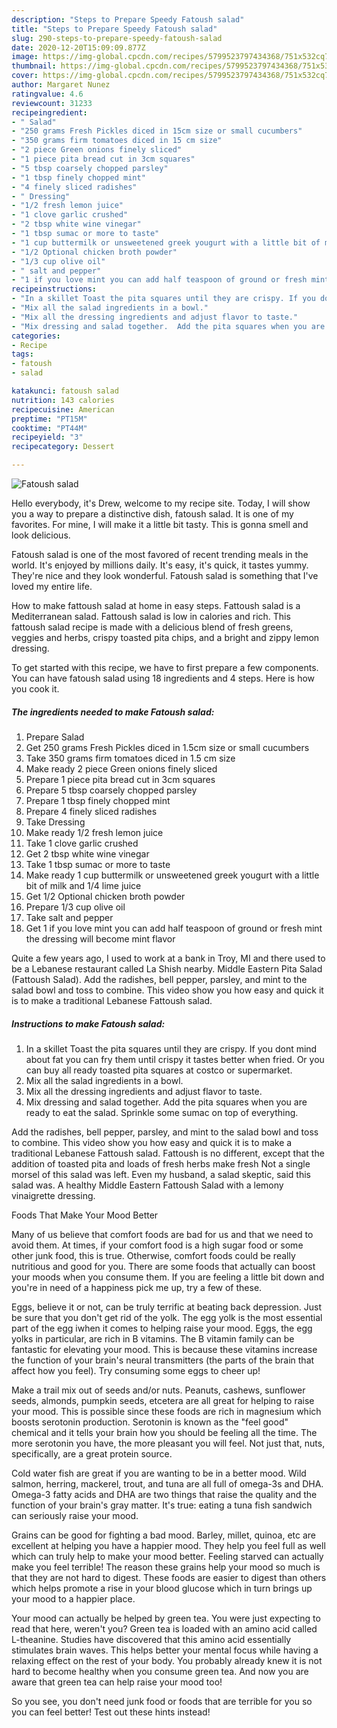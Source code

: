 ```yaml
---
description: "Steps to Prepare Speedy Fatoush salad"
title: "Steps to Prepare Speedy Fatoush salad"
slug: 290-steps-to-prepare-speedy-fatoush-salad
date: 2020-12-20T15:09:09.877Z
image: https://img-global.cpcdn.com/recipes/5799523797434368/751x532cq70/fatoush-salad-recipe-main-photo.jpg
thumbnail: https://img-global.cpcdn.com/recipes/5799523797434368/751x532cq70/fatoush-salad-recipe-main-photo.jpg
cover: https://img-global.cpcdn.com/recipes/5799523797434368/751x532cq70/fatoush-salad-recipe-main-photo.jpg
author: Margaret Nunez
ratingvalue: 4.6
reviewcount: 31233
recipeingredient:
- " Salad"
- "250 grams Fresh Pickles diced in 15cm size or small cucumbers"
- "350 grams firm tomatoes diced in 15 cm size"
- "2 piece Green onions finely sliced"
- "1 piece pita bread cut in 3cm squares"
- "5 tbsp coarsely chopped parsley"
- "1 tbsp finely chopped mint"
- "4 finely sliced radishes"
- " Dressing"
- "1/2 fresh lemon juice"
- "1 clove garlic crushed"
- "2 tbsp white wine vinegar"
- "1 tbsp sumac or more to taste"
- "1 cup buttermilk or unsweetened greek yougurt with a little bit of milk and 14 lime juice"
- "1/2 Optional chicken broth powder"
- "1/3 cup olive oil"
- " salt and pepper"
- "1 if you love mint you can add half teaspoon of ground or fresh mint the dressing will become mint flavor"
recipeinstructions:
- "In a skillet Toast the pita squares until they are crispy. If you dont mind about fat you can fry them until crispy it tastes better when fried.  Or you can buy all ready toasted pita squares at costco or supermarket."
- "Mix all the salad ingredients in a bowl."
- "Mix all the dressing ingredients and adjust flavor to taste."
- "Mix dressing and salad together.  Add the pita squares when you are ready to eat the salad. Sprinkle some sumac on top of everything."
categories:
- Recipe
tags:
- fatoush
- salad

katakunci: fatoush salad 
nutrition: 143 calories
recipecuisine: American
preptime: "PT15M"
cooktime: "PT44M"
recipeyield: "3"
recipecategory: Dessert

---
```



![Fatoush salad](https://img-global.cpcdn.com/recipes/5799523797434368/751x532cq70/fatoush-salad-recipe-main-photo.jpg)

Hello everybody, it's Drew, welcome to my recipe site. Today, I will show you a way to prepare a distinctive dish, fatoush salad. It is one of my favorites. For mine, I will make it a little bit tasty. This is gonna smell and look delicious.

Fatoush salad is one of the most favored of recent trending meals in the world. It's enjoyed by millions daily. It's easy, it's quick, it tastes yummy. They're nice and they look wonderful. Fatoush salad is something that I've loved my entire life.

How to make fattoush salad at home in easy steps. Fattoush salad is a Mediterranean salad. Fattoush salad is low in calories and rich. This fattoush salad recipe is made with a delicious blend of fresh greens, veggies and herbs, crispy toasted pita chips, and a bright and zippy lemon dressing.


To get started with this recipe, we have to first prepare a few components. You can have fatoush salad using 18 ingredients and 4 steps. Here is how you cook it.

<!--inarticleads1-->

##### The ingredients needed to make Fatoush salad:

1. Prepare  Salad
1. Get 250 grams Fresh Pickles diced in 1.5cm size or small cucumbers
1. Take 350 grams firm tomatoes diced in 1.5 cm size
1. Make ready 2 piece Green onions finely sliced
1. Prepare 1 piece pita bread cut in 3cm squares
1. Prepare 5 tbsp coarsely chopped parsley
1. Prepare 1 tbsp finely chopped mint
1. Prepare 4 finely sliced radishes
1. Take  Dressing
1. Make ready 1/2 fresh lemon juice
1. Take 1 clove garlic crushed
1. Get 2 tbsp white wine vinegar
1. Take 1 tbsp sumac or more to taste
1. Make ready 1 cup buttermilk or unsweetened greek yougurt with a little bit of milk and 1/4 lime juice
1. Get 1/2 Optional chicken broth powder
1. Prepare 1/3 cup olive oil
1. Take  salt and pepper
1. Get 1 if you love mint you can add half teaspoon of ground or fresh mint the dressing will become mint flavor


Quite a few years ago, I used to work at a bank in Troy, MI and there used to be a Lebanese restaurant called La Shish nearby. Middle Eastern Pita Salad (Fattoush Salad). Add the radishes, bell pepper, parsley, and mint to the salad bowl and toss to combine. This video show you how easy and quick it is to make a traditional Lebanese Fattoush salad. 

<!--inarticleads2-->

##### Instructions to make Fatoush salad:

1. In a skillet Toast the pita squares until they are crispy. If you dont mind about fat you can fry them until crispy it tastes better when fried.  Or you can buy all ready toasted pita squares at costco or supermarket.
1. Mix all the salad ingredients in a bowl.
1. Mix all the dressing ingredients and adjust flavor to taste.
1. Mix dressing and salad together.  Add the pita squares when you are ready to eat the salad. Sprinkle some sumac on top of everything.


Add the radishes, bell pepper, parsley, and mint to the salad bowl and toss to combine. This video show you how easy and quick it is to make a traditional Lebanese Fattoush salad. Fattoush is no different, except that the addition of toasted pita and loads of fresh herbs make fresh Not a single morsel of this salad was left. Even my husband, a salad skeptic, said this salad was. A healthy Middle Eastern Fattoush Salad with a lemony vinaigrette dressing. 

Foods That Make Your Mood Better


Many of us believe that comfort foods are bad for us and that we need to avoid them. At times, if your comfort food is a high sugar food or some other junk food, this is true. Otherwise, comfort foods could be really nutritious and good for you. There are some foods that actually can boost your moods when you consume them. If you are feeling a little bit down and you're in need of a happiness pick me up, try a few of these.

Eggs, believe it or not, can be truly terrific at beating back depression. Just be sure that you don't get rid of the yolk. The egg yolk is the most essential part of the egg iwhen it comes to helping raise your mood. Eggs, the egg yolks in particular, are rich in B vitamins. The B vitamin family can be fantastic for elevating your mood. This is because these vitamins increase the function of your brain's neural transmitters (the parts of the brain that affect how you feel). Try consuming some eggs to cheer up!

Make a trail mix out of seeds and/or nuts. Peanuts, cashews, sunflower seeds, almonds, pumpkin seeds, etcetera are all great for helping to raise your mood. This is possible since these foods are rich in magnesium which boosts serotonin production. Serotonin is known as the "feel good" chemical and it tells your brain how you should be feeling all the time. The more serotonin you have, the more pleasant you will feel. Not just that, nuts, specifically, are a great protein source.

Cold water fish are great if you are wanting to be in a better mood. Wild salmon, herring, mackerel, trout, and tuna are all full of omega-3s and DHA. Omega-3 fatty acids and DHA are two things that raise the quality and the function of your brain's gray matter. It's true: eating a tuna fish sandwich can seriously raise your mood. 

Grains can be good for fighting a bad mood. Barley, millet, quinoa, etc are excellent at helping you have a happier mood. They help you feel full as well which can truly help to make your mood better. Feeling starved can actually make you feel terrible! The reason these grains help your mood so much is that they are not hard to digest. These foods are easier to digest than others which helps promote a rise in your blood glucose which in turn brings up your mood to a happier place.

Your mood can actually be helped by green tea. You were just expecting to read that here, weren't you? Green tea is loaded with an amino acid called L-theanine. Studies have discovered that this amino acid essentially stimulates brain waves. This helps better your mental focus while having a relaxing effect on the rest of your body. You probably already knew it is not hard to become healthy when you consume green tea. And now you are aware that green tea can help raise your mood too!

So you see, you don't need junk food or foods that are terrible for you so you can feel better! Test out  these hints  instead!

